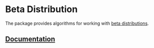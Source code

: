# Beta Distribution

The package provides algorithms for working with [beta distributions][wiki].

## [Documentation][doc]

[wiki]: https://en.wikipedia.org/wiki/Beta_distribution

[doc]: http://godoc.org/github.com/ready-steady/prob/beta
